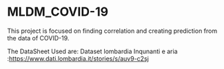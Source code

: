 # MLDM_COVID-19

This project is focused on finding correlation and creating prediction from the data of COVID-19.

The DataSheet Used are:
Dataset lombardia Inqunanti e aria :https://www.dati.lombardia.it/stories/s/auv9-c2sj

